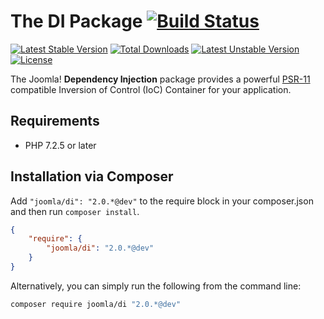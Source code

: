 # The DI Package [![Build Status](https://ci.joomla.org/api/badges/joomla-framework/di/status.svg?ref=refs/heads/2.0-dev)](https://ci.joomla.org/joomla-framework/di)

[![Latest Stable Version](https://poser.pugx.org/joomla/di/v/stable)](https://packagist.org/packages/joomla/di)
[![Total Downloads](https://poser.pugx.org/joomla/di/downloads)](https://packagist.org/packages/joomla/di)
[![Latest Unstable Version](https://poser.pugx.org/joomla/di/v/unstable)](https://packagist.org/packages/joomla/di)
[![License](https://poser.pugx.org/joomla/di/license)](https://packagist.org/packages/joomla/di)

The Joomla! **Dependency Injection** package provides a powerful [PSR-11](http://www.php-fig.org/psr/psr-11/) compatible Inversion of Control (IoC) Container for your application.

## Requirements

* PHP 7.2.5 or later

## Installation via Composer

Add `"joomla/di": "2.0.*@dev"` to the require block in your composer.json and then run `composer install`.

```json
{
	"require": {
		"joomla/di": "2.0.*@dev"
	}
}
```

Alternatively, you can simply run the following from the command line:

```sh
composer require joomla/di "2.0.*@dev"
```
